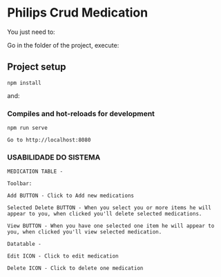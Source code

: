 # Philips Crud Medication

You just need to:

Go in the folder of the project, execute: 

## Project setup
```
npm install
```

and:

### Compiles and hot-reloads for development
```
npm run serve

Go to http://localhost:8080

```
### USABILIDADE DO SISTEMA

```
MEDICATION TABLE - 

Toolbar:

Add BUTTON - Click to Add new medications

Selected Delete BUTTON - When you select you or more items he will appear to you, when clicked you'll delete selected medications. 

View BUTTON - When you have one selected one item he will appear to you, when clicked you'll view selected medication.

Datatable -

Edit ICON - Click to edit medication

Delete ICON - Click to delete one medication
```
